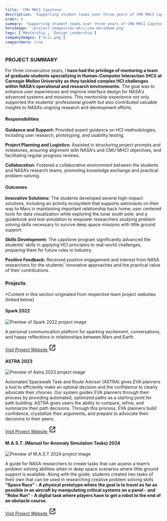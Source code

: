 ```yaml
---
title: 'CMU MHCI Capstone'
description: 'Supporting student teams over three years of CMU MHCI Capstone projects as they explore human centered design for future NASA missions'
order: 6
summary: 'Supporting student teams over three years of CMU MHCI Capstone projects as they explore human centered design for future NASA missions'
heroImage: '/project-images/cmu-mhci/cmu-mhciHome.png'
tags: ['Mentorship', 'Design Leadership']
companyImages: ['hcii.png']
compactHero: true
---
```


### PROJECT SUMMARY

For three consecutive years, I **have had the privilege of mentoring a team of graduate students specializing in Human-Computer Interaction (HCI) at Carnegie Mellon University as they tackled complex HCI challenges within NASA’s operational and research environments.** The goal was to enhance user experiences and improve interface design for NASA's advanced systems and missions. This mentorship experience not only supported the students' professional growth but also contributed valuable insights to NASA’s ongoing research and development efforts.

#### Responsibilities

**Guidance and Support:** Provided expert guidance on HCI methodologies, including user research, prototyping, and usability testing.

**Project Planning and Logistics:** Assisted in structuring project prompts and milestones, ensuring alignment with NASA's and CMU MHCI objectives, and facilitating regular progress reviews.

**Collaboration:** Fostered a collaborative environment between the students and NASA’s research teams, promoting knowledge exchange and practical problem-solving.

#### Outcomes

**Innovative Solutions:** The students developed several high-impact solutions, including an activity ecosystem that supports astronauts on their way to Mars in maintaining important relationship back home; user centered tools for data visualization while exploring the lunar south pole; and a guidebook and test simulation to empower researchers studying problem solving skills necessary to survive deep space missions with little ground support.

**Skills Development:** The capstone program significantly advanced the students' skills in applying HCI principles to real-world challenges, preparing them for future roles in industry.

**Positive Feedback:** Received positive engagement and interest from NASA researchers for the students' innovative approaches and the practical value of their contributions.

<p>
    <h3 class="subtitle-h3">Projects</h3>
    <span class="subtitle-text">
        *Content in this section originated from respective team project websites (linked below)
    </span>
</p>

#### Spark 2022

![Preview of Spark 2022 project image](/project-images/cmu-mhci/cmu-mhci1.png)

A personal communication platform for sparking excitement, conversations, and happy reflections in relationships between Mars and Earth.

<a href="https://hcii.cmu.edu/mhci/capstone/2022/nasa/solution-2.html" target="_blank">
    Visit Project Website
    <svg xmlns="http://www.w3.org/2000/svg" height="24px" viewBox="0 -960 960 960" width="24px"><path d="M200-120q-33 0-56.5-23.5T120-200v-560q0-33 23.5-56.5T200-840h280v80H200v560h560v-280h80v280q0 33-23.5 56.5T760-120H200Zm188-212-56-56 372-372H560v-80h280v280h-80v-144L388-332Z"/></svg>
</a>

#### ASTRA 2023

![Preview of Astra 2023 project image](/project-images/cmu-mhci/cmu-mhci2.png)

Automated Spacewalk Task and Route Advisor (ASTRA) gives EVA planners a tool to efficiently make an optimal decision and the confidence to clearly advocate their choices. Our system guides EVA planners through their process by providing automated, optimized paths as a starting point for path building. ASTRA gives users the ability to compare, refine, and summarize their path decisions. Through this process, EVA planners build confidence, crystallize their arguments, and prepare to advocate their decisions to their peers.

<a href="https://hcii.cmu.edu/mhci/capstone/2023/nasa/design.html" target="_blank">
    Visit Project Website
    <svg xmlns="http://www.w3.org/2000/svg" height="24px" viewBox="0 -960 960 960" width="24px"><path d="M200-120q-33 0-56.5-23.5T120-200v-560q0-33 23.5-56.5T200-840h280v80H200v560h560v-280h80v280q0 33-23.5 56.5T760-120H200Zm188-212-56-56 372-372H560v-80h280v280h-80v-144L388-332Z"/></svg>
</a>

#### M.A.S.T. (Manual for Anomaly Simulation Tasks) 2024

![Preview of M.A.S.T 2024 project image](/project-images/cmu-mhci/cmu-mhci3.png)

A guide for NASA researchers to create tasks that can assess a team’s problem solving abilities when in deep space scenarios where little ground support is available. Along with the guide, students created two tasks of their own that can be used in researching creative problem solving skills **“Space Race” - A physical prototype where the goal is to travel as far as possible in an aircraft by manipulating critical systems on a panel - and “Robo Run” - A digital task where players have to get a robot to the end of an obstacle course.**

<a href="https://rocketgoboomboom.github.io/capstone-website/solution/overview.html" target="_blank">
    Visit Project Website
    <svg xmlns="http://www.w3.org/2000/svg" height="24px" viewBox="0 -960 960 960" width="24px"><path d="M200-120q-33 0-56.5-23.5T120-200v-560q0-33 23.5-56.5T200-840h280v80H200v560h560v-280h80v280q0 33-23.5 56.5T760-120H200Zm188-212-56-56 372-372H560v-80h280v280h-80v-144L388-332Z"/></svg>
</a>